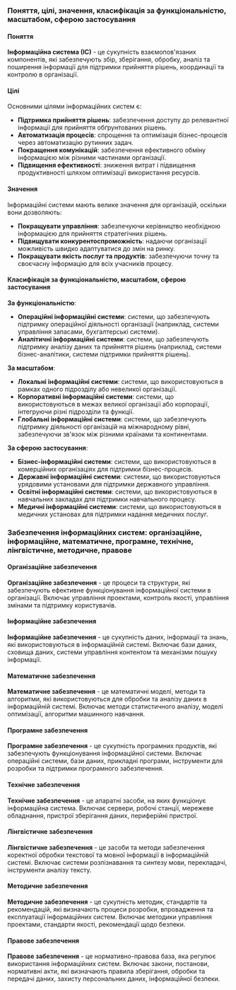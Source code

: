 
### Поняття, цілі, значення, класифікація за функціональністю, масштабом, сферою застосування

#### Поняття

**Інформаційна система (ІС)** - це сукупність взаємопов'язаних компонентів, які забезпечують збір, зберігання, обробку, аналіз та поширення інформації для підтримки прийняття рішень, координації та контролю в організації.

#### Цілі

Основними цілями інформаційних систем є:

- **Підтримка прийняття рішень**: забезпечення доступу до релевантної інформації для прийняття обґрунтованих рішень.
- **Автоматизація процесів**: спрощення та оптимізація бізнес-процесів через автоматизацію рутинних задач.
- **Покращення комунікацій**: забезпечення ефективного обміну інформацією між різними частинами організації.
- **Підвищення ефективності**: зниження витрат і підвищення продуктивності шляхом оптимізації використання ресурсів.

#### Значення

Інформаційні системи мають велике значення для організацій, оскільки вони дозволяють:

- **Покращувати управління**: забезпечуючи керівництво необхідною інформацією для прийняття стратегічних рішень.
- **Підвищувати конкурентоспроможність**: надаючи організації можливість швидко адаптуватися до змін на ринку.
- **Покращувати якість послуг та продуктів**: забезпечуючи точну та своєчасну інформацію для всіх учасників процесу.

#### Класифікація за функціональністю, масштабом, сферою застосування

**За функціональністю**:

- **Операційні інформаційні системи**: системи, що забезпечують підтримку операційної діяльності організації (наприклад, системи управління запасами, бухгалтерські системи).
- **Аналітичні інформаційні системи**: системи, що забезпечують підтримку аналізу даних та прийняття рішень (наприклад, системи бізнес-аналітики, системи підтримки прийняття рішень).

**За масштабом**:

- **Локальні інформаційні системи**: системи, що використовуються в рамках одного підрозділу або невеликої організації.
- **Корпоративні інформаційні системи**: системи, що використовуються в межах великої організації або корпорації, інтегруючи різні підрозділи та функції.
- **Глобальні інформаційні системи**: системи, що забезпечують підтримку діяльності організацій на міжнародному рівні, забезпечуючи зв'язок між різними країнами та континентами.

**За сферою застосування**:

- **Бізнес-інформаційні системи**: системи, що використовуються в комерційних організаціях для підтримки бізнес-процесів.
- **Державні інформаційні системи**: системи, що використовуються урядовими установами для підтримки державного управління.
- **Освітні інформаційні системи**: системи, що використовуються в навчальних закладах для підтримки навчального процесу.
- **Медичні інформаційні системи**: системи, що використовуються в медичних установах для підтримки надання медичних послуг.

### Забезпечення інформаційних систем: організаційне, інформаційне, математичне, програмне, технічне, лінгвістичне, методичне, правове

#### Організаційне забезпечення

**Організаційне забезпечення** - це процеси та структури, які забезпечують ефективне функціонування інформаційної системи в організації. Включає управління проектами, контроль якості, управління змінами та підтримку користувачів.

#### Інформаційне забезпечення

**Інформаційне забезпечення** - це сукупність даних, інформації та знань, які використовуються в інформаційній системі. Включає бази даних, сховища даних, системи управління контентом та механізми пошуку інформації.

#### Математичне забезпечення

**Математичне забезпечення** - це математичні моделі, методи та алгоритми, які використовуються для обробки та аналізу даних в інформаційній системі. Включає методи статистичного аналізу, моделі оптимізації, алгоритми машинного навчання.

#### Програмне забезпечення

**Програмне забезпечення** - це сукупність програмних продуктів, які забезпечують функціонування інформаційної системи. Включає операційні системи, бази даних, прикладні програми, інструменти для розробки та підтримки програмного забезпечення.

#### Технічне забезпечення

**Технічне забезпечення** - це апаратні засоби, на яких функціонує інформаційна система. Включає сервери, робочі станції, мережеве обладнання, пристрої зберігання даних, периферійні пристрої.

#### Лінгвістичне забезпечення

**Лінгвістичне забезпечення** - це засоби та методи забезпечення коректної обробки текстової та мовної інформації в інформаційній системі. Включає системи розпізнавання та синтезу мови, перекладачі, інструменти аналізу тексту.

#### Методичне забезпечення

**Методичне забезпечення** - це сукупність методик, стандартів та рекомендацій, які визначають процеси розробки, впровадження та експлуатації інформаційних систем. Включає методики управління проектами, стандарти якості, рекомендації щодо безпеки.

#### Правове забезпечення

**Правове забезпечення** - це нормативно-правова база, яка регулює використання інформаційних систем. Включає закони, постанови, нормативні акти, які визначають правила зберігання, обробки та передачі даних, захисту персональних даних, інформаційної безпеки.